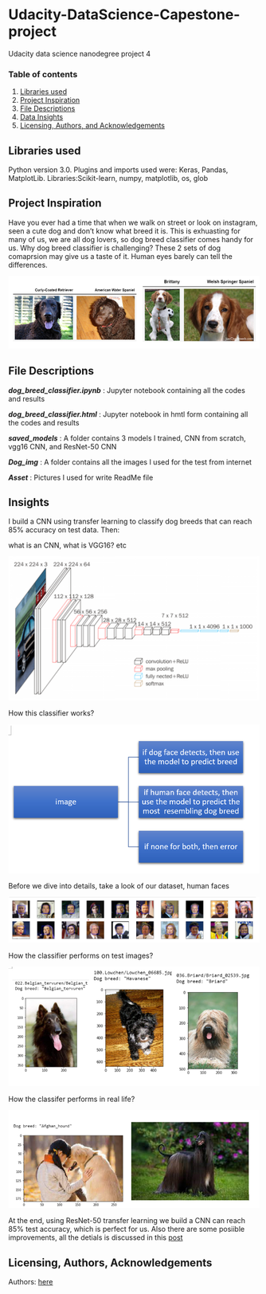 # Udacity-DataScience-Capestone-project
Udacity data science nanodegree project 4

### Table of contents

1. [Libraries used](#Libraries)
2. [Project Inspiration](#Inspiration)
3. [File Descriptions](#files)
4. [Data Insights](#Insights)
5. [Licensing, Authors, and Acknowledgements](#licensing)


## Libraries used <a name="Libraries used"></a>

Python version 3.0.
Plugins and imports used were: Keras, Pandas, MatplotLib.
Libraries:Scikit-learn, numpy, matplotlib, os, glob


## Project Inspiration<a name="Inspiration"></a>

Have you ever had a time that when we walk on street or look on instagram, seen a cute dog and don’t know what breed it is. This is exhuasting for many of us, we are all dog lovers, so dog breed classifier comes handy for us. Why dog breed classifier is challenging? These 2 sets of dog comaprsion may give us a taste of it. Human eyes barely can tell the differences.

![dashboard screenshot](Asset\img4.png)


## File Descriptions <a name="files"></a>

*__dog_breed_classifier.ipynb__* : Jupyter notebook containing all the codes and results

*__dog_breed_classifier.html__* : Jupyter notebook in hmtl form containing all the codes and results

*__saved_models__* : A folder contains 3 models I trained, CNN from scratch, vgg16 CNN, and ResNet-50 CNN

*__Dog_img__* :  A folder contains all the images I used for the test from internet

*__Asset__* : Pictures I used for write ReadMe file



## Insights<a name="insights"></a>

I build a CNN using transfer learning to classify dog breeds that can reach 85% accuracy on test data. Then: 

what is an CNN, what is VGG16? etc

![dashboard screenshot](Asset\img6.png)


How this classifier works?

![dashboard screenshot](Asset\img3.png)


Before we dive into details, take a look of our dataset, human faces 

![dashboard screenshot](Asset\img1.png)


How the classifier performs on test images?

![dashboard screenshot](Asset\img16.png)

How the classifer performs in real life? 

![dashboard screenshot](Asset\img18.png)

At the end, using ResNet-50 transfer learning we build a CNN can reach 85% test accuracy, which is perfect for us. Also there are some posiible improvements, all the detials is discussed in this [post](https://medium.com/@ruoruolove/dog-breed-classifierintroduction-95b76d57c164)


## Licensing, Authors, Acknowledgements<a name="licensing"></a>

Authors: [here](https://medium.com/@ruoruolove/dog-breed-classifierintroduction-95b76d57c164)

